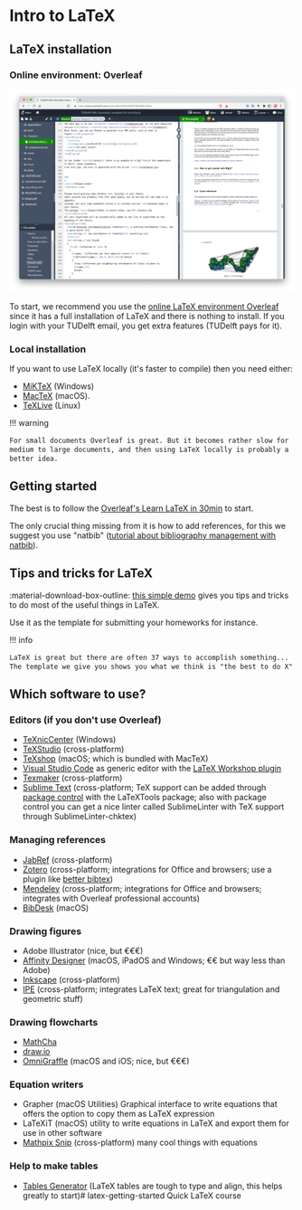 # Intro to LaTeX


## LaTeX installation


### Online environment: Overleaf

[![](img/overleaf.png)](https://overleaf.com)

To start, we recommend you use the [online LaTeX environment Overleaf](https://www.overleaf.com) since it has a full installation of LaTeX and there is nothing to install.
If you login with your TUDelft email, you get extra features (TUDelft pays for it).

### Local installation

If you want to use LaTeX locally (it's faster to compile) then you need either:

  - [MiKTeX](http://miktex.org/about) (Windows) 
  - [MacTeX](https://tug.org/mactex) (macOS). 
  - [TeXLive](https://www.tug.org/texlive) (Linux)


!!! warning 

    For small documents Overleaf is great. But it becomes rather slow for medium to large documents, and then using LaTeX locally is probably a better idea.


## Getting started

The best is to follow the [Overleaf's Learn LaTeX in 30min](https://www.overleaf.com/learn/latex/Learn_LaTeX_in_30_minutes) to start.

The only crucial thing missing from it is how to add references, for this we suggest you use "natbib" ([tutorial about bibliography management with natbib](https://www.overleaf.com/learn/latex/Bibliography_management_with_natbib)).


## Tips and tricks for LaTeX

:material-download-box-outline: [this simple demo](https://github.com/tudelft3d/latex-getting-started/tree/main/template) gives you tips and tricks to do most of the useful things in LaTeX.

Use it as the template for submitting your homeworks for instance.

!!! info

    LaTeX is great but there are often 37 ways to accomplish something... The template we give you shows you what we think is "the best to do X"


## Which software to use? 

### Editors (if you don't use Overleaf)

  - [TeXnicCenter](http://www.texniccenter.org) (Windows)
  - [TeXStudio](https://www.texstudio.org/) (cross-platform)
  - [TeXshop](http://pages.uoregon.edu/koch/texshop/) (macOS; which is bundled with MacTeX)
  - [Visual Studio Code](https://code.visualstudio.com/) as generic editor with the [LaTeX Workshop plugin](https://github.com/James-Yu/LaTeX-Workshop)
  - [Texmaker](https://www.xm1math.net/texmaker/) (cross-platform)
  - [Sublime Text](https://www.sublimetext.com) (cross-platform; TeX support can be added through [package control](https://packagecontrol.io) with the LaTeXTools package; also with package control you can get a nice linter called SublimeLinter with TeX support through SublimeLinter-chktex)

### Managing references

  - [JabRef](http://jabref.sourceforge.net) (cross-platform)
  - [Zotero](https://www.zotero.org/) (cross-platform; integrations for Office and browsers; use a plugin like [better bibtex](https://retorque.re/zotero-better-bibtex/))
  - [Mendeley](https://www.mendeley.com/) (cross-platform; integrations for Office and browsers; integrates with Overleaf professional accounts)
  - [BibDesk](https://bibdesk.sourceforge.io) (macOS)

### Drawing figures

  - Adobe Illustrator (nice, but €€€)
  - [Affinity Designer](https://affinity.serif.com/es/designer/full-feature-list/) (macOS, iPadOS and Windows; €€ but way less than Adobe)
  - [Inkscape](https://inkscape.org/en/) (cross-platform)
  - [IPE](http://ipe.otfried.org/) (cross-platform; integrates LaTeX text; great for triangulation and geometric stuff)

### Drawing flowcharts

  - [MathCha](https://www.mathcha.io/)
  - [draw.io](https://www.draw.io/)
  - [OmniGraffle](https://www.omnigroup.com/omnigraffle) (macOS and iOS; nice, but €€€)

### Equation writers

  - Grapher (macOS Utilities) Graphical interface to write equations that offers the option to copy them as LaTeX expression
  - LaTeXiT (macOS) utility to write equations in LaTeX and export them for use in other software
  - [Mathpix Snip](https://mathpix.com) (cross-platform) many cool things with equations

### Help to make tables

  - [Tables Generator](https://www.tablesgenerator.com/) (LaTeX tables are tough to type and align, this helps greatly to start)# latex-getting-started
Quick LaTeX course
